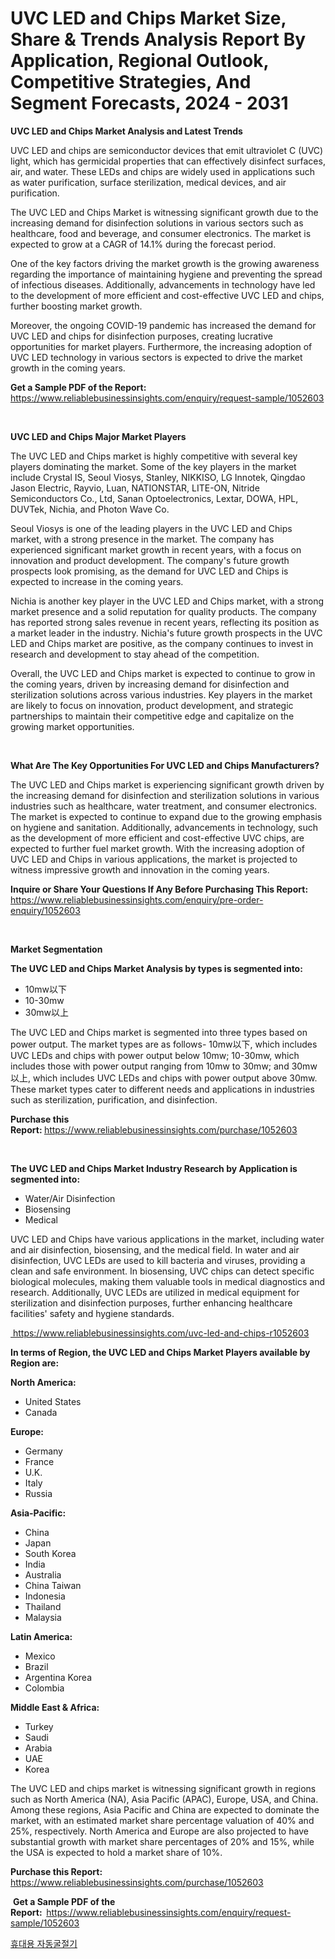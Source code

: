 <p><h1>UVC LED and Chips Market Size, Share & Trends Analysis Report By Application, Regional Outlook, Competitive Strategies, And Segment Forecasts, 2024 - 2031</h1></p><p><strong>UVC LED and Chips Market Analysis and Latest Trends</strong></p>
<p><p>UVC LED and chips are semiconductor devices that emit ultraviolet C (UVC) light, which has germicidal properties that can effectively disinfect surfaces, air, and water. These LEDs and chips are widely used in applications such as water purification, surface sterilization, medical devices, and air purification.</p><p>The UVC LED and Chips Market is witnessing significant growth due to the increasing demand for disinfection solutions in various sectors such as healthcare, food and beverage, and consumer electronics. The market is expected to grow at a CAGR of 14.1% during the forecast period. </p><p>One of the key factors driving the market growth is the growing awareness regarding the importance of maintaining hygiene and preventing the spread of infectious diseases. Additionally, advancements in technology have led to the development of more efficient and cost-effective UVC LED and chips, further boosting market growth.</p><p>Moreover, the ongoing COVID-19 pandemic has increased the demand for UVC LED and chips for disinfection purposes, creating lucrative opportunities for market players. Furthermore, the increasing adoption of UVC LED technology in various sectors is expected to drive the market growth in the coming years.</p></p>
<p><strong>Get a Sample PDF of the Report:&nbsp;</strong> <a href="https://www.reliablebusinessinsights.com/enquiry/request-sample/1052603">https://www.reliablebusinessinsights.com/enquiry/request-sample/1052603</a></p>
<p>&nbsp;</p>
<p><strong>UVC LED and Chips Major Market Players</strong></p>
<p><p>The UVC LED and Chips market is highly competitive with several key players dominating the market. Some of the key players in the market include Crystal IS, Seoul Viosys, Stanley, NIKKISO, LG Innotek, Qingdao Jason Electric, Rayvio, Luan, NATIONSTAR, LITE-ON, Nitride Semiconductors Co., Ltd, Sanan Optoelectronics, Lextar, DOWA, HPL, DUVTek, Nichia, and Photon Wave Co.</p><p>Seoul Viosys is one of the leading players in the UVC LED and Chips market, with a strong presence in the market. The company has experienced significant market growth in recent years, with a focus on innovation and product development. The company's future growth prospects look promising, as the demand for UVC LED and Chips is expected to increase in the coming years.</p><p>Nichia is another key player in the UVC LED and Chips market, with a strong market presence and a solid reputation for quality products. The company has reported strong sales revenue in recent years, reflecting its position as a market leader in the industry. Nichia's future growth prospects in the UVC LED and Chips market are positive, as the company continues to invest in research and development to stay ahead of the competition.</p><p>Overall, the UVC LED and Chips market is expected to continue to grow in the coming years, driven by increasing demand for disinfection and sterilization solutions across various industries. Key players in the market are likely to focus on innovation, product development, and strategic partnerships to maintain their competitive edge and capitalize on the growing market opportunities.</p></p>
<p>&nbsp;</p>
<p><strong>What Are The Key Opportunities For UVC LED and Chips Manufacturers?</strong></p>
<p><p>The UVC LED and Chips market is experiencing significant growth driven by the increasing demand for disinfection and sterilization solutions in various industries such as healthcare, water treatment, and consumer electronics. The market is expected to continue to expand due to the growing emphasis on hygiene and sanitation. Additionally, advancements in technology, such as the development of more efficient and cost-effective UVC chips, are expected to further fuel market growth. With the increasing adoption of UVC LED and Chips in various applications, the market is projected to witness impressive growth and innovation in the coming years.</p></p>
<p><strong>Inquire or Share Your Questions If Any Before Purchasing This Report:</strong> <a href="https://www.reliablebusinessinsights.com/enquiry/pre-order-enquiry/1052603">https://www.reliablebusinessinsights.com/enquiry/pre-order-enquiry/1052603</a></p>
<p>&nbsp;</p>
<p><strong>Market Segmentation</strong></p>
<p><strong>The UVC LED and Chips Market Analysis by types is segmented into:</strong></p>
<p><ul><li>10mw以下</li><li>10-30mw</li><li>30mw以上</li></ul></p>
<p><p>The UVC LED and Chips market is segmented into three types based on power output. The market types are as follows- 10mw以下, which includes UVC LEDs and chips with power output below 10mw; 10-30mw, which includes those with power output ranging from 10mw to 30mw; and 30mw以上, which includes UVC LEDs and chips with power output above 30mw. These market types cater to different needs and applications in industries such as sterilization, purification, and disinfection.</p></p>
<p><strong>Purchase this Report:&nbsp;</strong><a href="https://www.reliablebusinessinsights.com/purchase/1052603">https://www.reliablebusinessinsights.com/purchase/1052603</a></p>
<p>&nbsp;</p>
<p><strong>The UVC LED and Chips Market Industry Research by Application is segmented into:</strong></p>
<p><ul><li>Water/Air Disinfection</li><li>Biosensing</li><li>Medical</li></ul></p>
<p><p>UVC LED and Chips have various applications in the market, including water and air disinfection, biosensing, and the medical field. In water and air disinfection, UVC LEDs are used to kill bacteria and viruses, providing a clean and safe environment. In biosensing, UVC chips can detect specific biological molecules, making them valuable tools in medical diagnostics and research. Additionally, UVC LEDs are utilized in medical equipment for sterilization and disinfection purposes, further enhancing healthcare facilities' safety and hygiene standards.</p></p>
<p><a href="https://www.reliablebusinessinsights.com/uvc-led-and-chips-r1052603">&nbsp;https://www.reliablebusinessinsights.com/uvc-led-and-chips-r1052603</a></p>
<p><strong>In terms of Region, the UVC LED and Chips Market Players available by Region are:</strong></p>
<p>
    <p> <strong> North America: </strong>
        <ul>
            <li>United States</li>
            <li>Canada</li>
        </ul>
        </p> 
    <p> <strong> Europe: </strong>
        <ul>
            <li>Germany</li>
            <li>France</li>
            <li>U.K.</li>
            <li>Italy</li>
            <li>Russia</li>
        </ul>
        </p> 
    <p> <strong> Asia-Pacific: </strong>
        <ul>
            <li>China</li>
            <li>Japan</li>
            <li>South Korea</li>
            <li>India</li>
            <li>Australia</li>
            <li>China Taiwan</li>
            <li>Indonesia</li>
            <li>Thailand</li>
            <li>Malaysia</li>
        </ul>
        </p> 
    <p> <strong> Latin America: </strong>
        <ul>
            <li>Mexico</li>
            <li>Brazil</li>
            <li>Argentina Korea</li>
            <li>Colombia</li>
        </ul>
        </p> 
    <p> <strong> Middle East & Africa: </strong>
        <ul>
            <li>Turkey</li>
            <li>Saudi</li>
            <li>Arabia</li>
            <li>UAE</li>
            <li>Korea</li>
        </ul>
    </p>
    </p>
<p><p>The UVC LED and chips market is witnessing significant growth in regions such as North America (NA), Asia Pacific (APAC), Europe, USA, and China. Among these regions, Asia Pacific and China are expected to dominate the market, with an estimated market share percentage valuation of 40% and 25%, respectively. North America and Europe are also projected to have substantial growth with market share percentages of 20% and 15%, while the USA is expected to hold a market share of 10%.</p></p>
<p><strong>Purchase this Report: </strong><a href="https://www.reliablebusinessinsights.com/purchase/1052603">https://www.reliablebusinessinsights.com/purchase/1052603</a></p>
<p>&nbsp;<strong>Get a Sample PDF of the Report:&nbsp;&nbsp;</strong><a href="https://www.reliablebusinessinsights.com/enquiry/request-sample/1052603">https://www.reliablebusinessinsights.com/enquiry/request-sample/1052603</a></p>
<p><strong></strong></p>
<p><p><a href="https://github.com/hasanrajibul387/Market-Research-Report-List-1/blob/main/6625133126114.md">휴대용 자동굴절기</a></p></p>